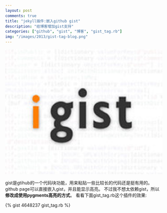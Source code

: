 ```yaml
---
layout: post
comments: true
title: "jekyll插件:嵌入github gist"
description: "给博客增加gist支持"
categories: ["github", "gist", "博客", "gist_tag.rb"]
img: "/images/2013/gist-tag-blog.png"
---
```


![jekyll插件:嵌入github gist][1]

gist是gtihub的一个代码块功能，用来粘贴一些比较长的代码还是挺有用的。
github page可以直接嵌入gist，并且能显示高亮。
不过我不想太依赖gist，所以**修改成使用pygments高亮的方式**。
看看下面gist_tag.rb这个插件的效果:

{% gist 4648237 gist_tag.rb %}

 [1]: /assets/images/2013/gist-tag-blog.png